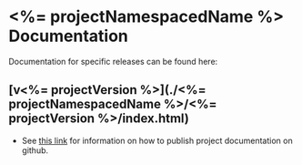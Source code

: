 # <%= projectNamespacedName %> Documentation

Documentation for specific releases can be found here:

## [v<%= projectVersion %>](./<%= projectNamespacedName %>/<%= projectVersion %>/index.html)

 - See [this link](https://blog.github.com/2016-08-22-publish-your-project-documentation-with-github-pages/)
   for information on how to publish project documentation on github.
